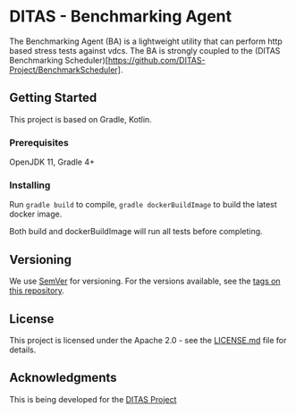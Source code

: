 # DITAS - Benchmarking Agent

The Benchmarking Agent (BA) is a lightweight utility that can perform http based stress tests against vdcs. The BA is strongly coupled to the (DITAS Benchmarking Scheduler)[https://github.com/DITAS-Project/BenchmarkScheduler].
## Getting Started

This project is based on Gradle, Kotlin. 

### Prerequisites

OpenJDK 11, Gradle 4+

### Installing
Run `gradle build` to compile,
`gradle dockerBuildImage` to build the latest docker image.

Both build and dockerBuildImage will run all tests before completing.

## Versioning

We use [SemVer](http://semver.org/) for versioning. For the versions available, see the [tags on this repository](https://github.com/your/project/tags). 

## License

This project is licensed under the Apache 2.0 - see the [LICENSE.md](LICENSE.md) file for details.

## Acknowledgments

This is being developed for the [DITAS Project](https://www.ditas-project.eu/)
